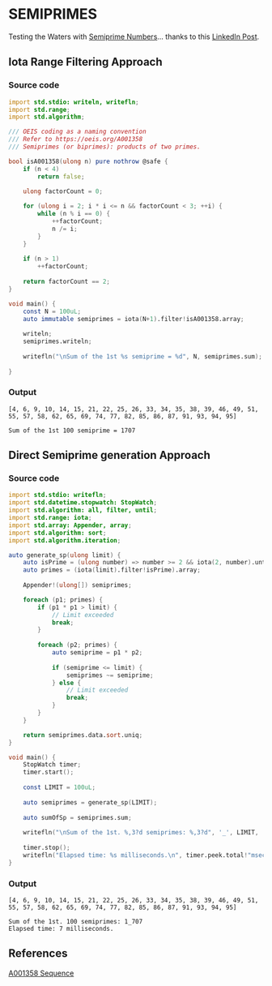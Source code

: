 # SEMIPRIMES

Testing the Waters with [Semiprime Numbers](https://en.wikipedia.org/wiki/Semiprime)... thanks to this [LinkedIn Post](https://www.linkedin.com/feed/update/urn:li:activity:7186515424790888448?utm_source=share&utm_medium=member_desktop).

## Iota Range Filtering Approach

### Source code

```d
import std.stdio: writeln, writefln;
import std.range;
import std.algorithm;

/// OEIS coding as a naming convention
/// Refer to https://oeis.org/A001358
/// Semiprimes (or biprimes): products of two primes.

bool isA001358(ulong n) pure nothrow @safe {
    if (n < 4)
        return false;

    ulong factorCount = 0;
    
    for (ulong i = 2; i * i <= n && factorCount < 3; ++i) {
        while (n % i == 0) {
            ++factorCount;
            n /= i;
        }
    }
    
    if (n > 1)
        ++factorCount;
    
    return factorCount == 2;
}

void main() {    
    const N = 100uL;
    auto immutable semiprimes = iota(N+1).filter!isA001358.array;
    
    writeln;
    semiprimes.writeln;
    
    writefln("\nSum of the 1st %s semiprime = %d", N, semiprimes.sum);
    
}

```

### Output

```text
[4, 6, 9, 10, 14, 15, 21, 22, 25, 26, 33, 34, 35, 38, 39, 46, 49, 51, 55, 57, 58, 62, 65, 69, 74, 77, 82, 85, 86, 87, 91, 93, 94, 95]

Sum of the 1st 100 semiprime = 1707
```
## Direct Semiprime generation Approach

### Source code

```d
import std.stdio: writefln;
import std.datetime.stopwatch: StopWatch;
import std.algorithm: all, filter, until;
import std.range: iota;
import std.array: Appender, array;
import std.algorithm: sort;
import std.algorithm.iteration;

auto generate_sp(ulong limit) {
    auto isPrime = (ulong number) => number >= 2 && iota(2, number).until!(x => x * x > number).all!(x => (number % x) != 0);
    auto primes = (iota(limit).filter!isPrime).array;
    
    Appender!(ulong[]) semiprimes;

    foreach (p1; primes) {
        if (p1 * p1 > limit) {
            // Limit exceeded
            break;  
        }
        
        foreach (p2; primes) {
            auto semiprime = p1 * p2;
            
            if (semiprime <= limit) {
                semiprimes ~= semiprime;
            } else {
                // Limit exceeded
                break;  
            }
        }
    }

    return semiprimes.data.sort.uniq;
}

void main() {
    StopWatch timer;
    timer.start();
    
    const LIMIT = 100uL;
    
    auto semiprimes = generate_sp(LIMIT);
    
    auto sumOfSp = semiprimes.sum;
    
    writefln("\nSum of the 1st. %,3?d semiprimes: %,3?d", '_', LIMIT, '_', sumOfSp);
    
    timer.stop();
    writefln("Elapsed time: %s milliseconds.\n", timer.peek.total!"msecs"());
}
```
### Output

```text
[4, 6, 9, 10, 14, 15, 21, 22, 25, 26, 33, 34, 35, 38, 39, 46, 49, 51, 55, 57, 58, 62, 65, 69, 74, 77, 82, 85, 86, 87, 91, 93, 94, 95]

Sum of the 1st. 100 semiprimes: 1_707
Elapsed time: 7 milliseconds.
```

## References

[A001358 Sequence](https://oeis.org/A001358)
